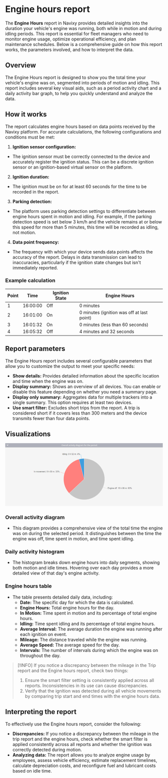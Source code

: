 # Engine hours report

The **Engine Hours** report in Navixy provides detailed insights into the duration your vehicle's engine was running, both while in motion and during idling periods. This report is essential for fleet managers who need to monitor engine usage, optimize operational efficiency, and plan maintenance schedules. Below is a comprehensive guide on how this report works, the parameters involved, and how to interpret the data.

## Overview

The Engine Hours report is designed to show you the total time your vehicle's engine was on, segmented into periods of motion and idling. This report includes several key visual aids, such as a period activity chart and a daily activity bar graph, to help you quickly understand and analyze the data.

## How it works

The report calculates engine hours based on data points received by the Navixy platform. For accurate calculations, the following configurations and conditions must be met:

1. **Ignition sensor configuration:**
  - The ignition sensor must be correctly connected to the device and accurately register the ignition status. This can be a discrete ignition sensor or an ignition-based virtual sensor on the platform.
2. **Ignition duration:**
  - The ignition must be on for at least 60 seconds for the time to be recorded in the report.
3. **Parking detection:**
  - The platform uses parking detection settings to differentiate between engine hours spent in motion and idling. For example, if the parking detection speed is set below 3 km/h and the vehicle remains at or below this speed for more than 5 minutes, this time will be recorded as idling, not motion.
4. **Data point frequency:**
  - The frequency with which your device sends data points affects the accuracy of the report. Delays in data transmission can lead to inaccuracies, particularly if the ignition state changes but isn't immediately reported.

### Example calculation

| Point | Time | Ignition State | Engine Hours |
| --- | --- | --- | --- |
| 1   | 16:00:00 | Off | 0 minutes |
| 2   | 16:01:00 | On  | 0 minutes (ignition was off at last point) |
| 3   | 16:01:32 | On  | 0 minutes (less than 60 seconds) |
| 4   | 16:05:32 | Off | 4 minutes and 32 seconds |

## Report parameters

The Engine Hours report includes several configurable parameters that allow you to customize the output to meet your specific needs:

- **Show details:** Provides detailed information about the specific location and time when the engine was on.
- **Display summary:** Shows an overview of all devices. You can enable or disable this feature depending on whether you need a summary page.
- **Display only summary:** Aggregates data for multiple trackers into a single summary. This option requires at least two devices.
- **Use smart filter:** Excludes short trips from the report. A trip is considered short if it covers less than 300 meters and the device transmits fewer than four data points.

## Visualizations

![image-20240815-010415.png](attachments/image-20240815-010415.png)

### Overall activity diagram

- This diagram provides a comprehensive view of the total time the engine was on during the selected period. It distinguishes between the time the engine was off, time spent in motion, and time spent idling.

### Daily activity histogram

- The histogram breaks down engine hours into daily segments, showing both motion and idle times. Hovering over each day provides a more detailed view of that day's engine activity.

### Engine hours table

- The table presents detailed daily data, including:
  - **Date:** The specific day for which the data is calculated.
  - **Engine Hours:** Total engine hours for the day.
  - **In Motion:** Time spent in motion and its percentage of total engine hours.
  - **Idling:** Time spent idling and its percentage of total engine hours.
  - **Average Interval:** The average duration the engine was running after each ignition on event.
  - **Mileage:** The distance traveled while the engine was running.
  - **Average Speed:** The average speed for the day.
  - **Intervals:** The number of intervals during which the engine was on throughout the day.

> [!INFO]
> If you notice a discrepancy between the mileage in the Trip report and the Engine hours report, check two things:
> 1. Ensure the smart filter setting is consistently applied across all reports. Inconsistencies in its use can cause discrepancies.
> 2. Verify that the ignition was detected during all vehicle movements by comparing trip start and end times with the engine hours data.

## Interpreting the report

To effectively use the Engine hours report, consider the following:

- **Discrepancies:** If you notice a discrepancy between the mileage in the trip report and the engine hours, check whether the smart filter is applied consistently across all reports and whether the ignition was correctly detected during motion.
- **Analyzing data:** The report allows you to analyze engine usage by employees, assess vehicle efficiency, estimate replacement timelines, calculate depreciation costs, and reconfigure fuel and lubricant costs based on idle time.